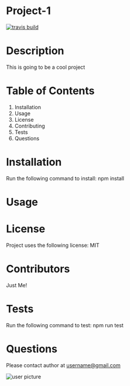 

# Project-1
[![travis build](https://travis-ci.com/jervisbay/jervisbay.github.io.svg?branch=master)](https://travis-ci.com/github/jervisbay/jervisbay.github.io)
  
# Description
This is going to be a cool project

# Table of Contents
1.  Installation
2.  Usage
3.  License
4.  Contributing
5.  Tests
6.  Questions

# Installation
Run the following command to install:
    npm install
      
# Usage
    

# License
Project uses the following license: MIT

# Contributors
Just Me!

# Tests
Run the following command to test:
    npm run test

# Questions
Please contact author at username@gmail.com

![user picture](undefined)
  